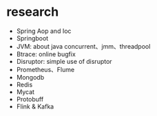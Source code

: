 # research
* Spring Aop and Ioc
* Springboot
* JVM: about java concurrent、jmm、threadpool
* Btrace: online bugfix
* Disruptor: simple use of disruptor
* Prometheus、Flume
* Mongodb
* Redis
* Mycat
* Protobuff
* Flink & Kafka